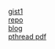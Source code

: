 [gist1](https://gist.github.com/nineright/9431572)  
[repo](https://github.com/Pro-YY/eventfd_examples)  
[blog](https://cloud.tencent.com/developer/article/1160842)  
[pthread pdf](https://cse.iitkgp.ac.in/~abhij/course/lab/CompLab-I/sample/pthread.pdf)  
